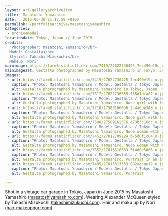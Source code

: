 ```yaml
---
layout: art-galleryarchiveitem
title:  Masatoshi Yamashiro
date:   2015-06-30 21:17:59 +0100
permalink: /portfolioarchive/masatoshiyamashiro
categories:
 - archivemodel
locationdate: Tokyo, Japan // June 2015
credits:
  "Photographer: Masatoshi Yamashiro</br>
  Model: Gestalta</br>
  Stylist: Takashi Mizukuchi</br>
  Makeup: Nori"
mainimage: https://farm8.staticflickr.com/7419/27622730425_7ec490e19c_o.jpg
mainimagealt: Gestalta photographed by Masatoshi Yamashiro in Tokyo, Japan. Model posing with vintage cars, wearing Alexander McQueen.
images:
 - url: https://farm8.staticflickr.com/7419/27622730425_7ec490e19c_o.jpg
   caption: "Photo: Masatoshi Yamashiro / Model: Gestalta / Tokyo Japan, June 2015"
   alt: Gestalta photographed by Masatoshi Yamashiro in Tokyo, Japan. Model posing with vintage cars, wearing Alexander McQueen.
 - url: https://farm8.staticflickr.com/7317/27622736355_185d1dfa82_o.jpg
   caption: "Photo: Masatoshi Yamashiro / Model: Gestalta / Tokyo Japan, June 2015"
   alt: Gestalta photographed by Masatoshi Yamashiro. Nude girl with long, dark hair in an industrial setting.
 - url: https://farm8.staticflickr.com/7718/27589166056_2c4a6be348_o.jpg
   caption: "Photo: Masatoshi Yamashiro / Model: Gestalta / Tokyo Japan, June 2015"
   alt: Gestalta photographed by Masatoshi Yamashiro. Nude girl with long, dark hair and high heels.
 - url: https://farm8.staticflickr.com/7580/27589162376_d73b3c16dc_o.jpg
   caption: "Photo: Masatoshi Yamashiro / Model: Gestalta / Tokyo Japan, June 2015"
   alt: Gestalta photographed by Masatoshi Yamashiro. Nude woman with welding equipment
 - url: https://farm8.staticflickr.com/7452/27012709224_b75d0f1c04_o.jpg
   caption: "Photo: Masatoshi Yamashiro / Model: Gestalta / Tokyo Japan, June 2015"
   alt: Gestalta photographed by Masatoshi Yamashiro. Nude woman with Alexander McQueen jacket poses in vintage car workshop
 - url: https://farm8.staticflickr.com/7352/27013616383_5f4d0e5006_o.jpg
   caption: "Photo: Masatoshi Yamashiro / Model: Gestalta / Tokyo Japan, June 2015"
   alt: Gestalta photographed by Masatoshi Yamashiro. Portrait in an industrial setting
 - url: https://farm8.staticflickr.com/7485/27013613553_082aeeae12_o.jpg
   caption: "Photo: Masatoshi Yamashiro / Model: Gestalta / Tokyo Japan, June 2015"
   alt: Gestalta photographed by Masatoshi Yamashiro. Portrait

---
```


Shot in a vintage car garage in Tokyo, Japan in June 2015 by Masatoshi Yamashiro (<a href="http://masatoshiyamshiro.com" target="blank">masatoshiyamashiro.com</a>). Wearing Alexander McQueen styled by Takashi Mizukuchi (<a href="http://takashimizukuchi.com" target="blank">takashimizukuchi.com</a>). Hair and maku up by Nori (<a href="http://hair-makeupnori.com" target="blank">hair-makeupnori.com</a>).
